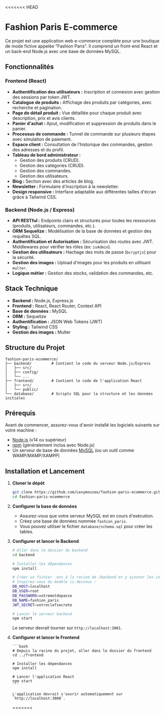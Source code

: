 <<<<<<< HEAD

# Fashion Paris E-commerce

Ce projet est une application web e-commerce complète pour une boutique de mode fictive appelée "Fashion Paris". Il comprend un front-end React et un back-end Node.js avec une base de données MySQL.

## Fonctionnalités

### Frontend (React)

- **Authentification des utilisateurs :** Inscription et connexion avec gestion des sessions par token JWT.
- **Catalogue de produits :** Affichage des produits par catégories, avec recherche et pagination.
- **Page de détail produit :** Vue détaillée pour chaque produit avec description, prix et avis clients.
- **Panier d'achat :** Ajout, modification et suppression de produits dans le panier.
- **Processus de commande :** Tunnel de commande sur plusieurs étapes avec simulation de paiement.
- **Espace client :** Consultation de l'historique des commandes, gestion des adresses et du profil.
- **Tableau de bord administrateur :**
  - Gestion des produits (CRUD).
  - Gestion des catégories (CRUD).
  - Gestion des commandes.
  - Gestion des utilisateurs.
- **Blog :** Section avec des articles de blog.
- **Newsletter :** Formulaire d'inscription à la newsletter.
- **Design responsive :** Interface adaptable aux différentes tailles d'écran grâce à Tailwind CSS.

### Backend (Node.js / Express)

- **API RESTful :** Endpoints clairs et structurés pour toutes les ressources (produits, utilisateurs, commandes, etc.).
- **ORM Sequelize :** Modélisation de la base de données et gestion des requêtes SQL.
- **Authentification et Autorisation :** Sécurisation des routes avec JWT. Middlewares pour vérifier les rôles (ex: `isAdmin`).
- **Gestion des utilisateurs :** Hachage des mots de passe (`bcryptjs`) pour la sécurité.
- **Gestion des images :** Upload d'images pour les produits en utilisant `multer`.
- **Logique métier :** Gestion des stocks, validation des commandes, etc.

## Stack Technique

- **Backend :** Node.js, Express.js
- **Frontend :** React, React Router, Context API
- **Base de données :** MySQL
- **ORM :** Sequelize
- **Authentification :** JSON Web Tokens (JWT)
- **Styling :** Tailwind CSS
- **Gestion des images :** Multer

## Structure du Projet

```
fashion-paris-ecommerce/
├── backend/         # Contient le code du serveur Node.js/Express
│   ├── src/
│   ├── config/
│   └── ...
├── frontend/        # Contient le code de l'application React
│   ├── src/
│   └── public/
└── database/        # Scripts SQL pour la structure et les données initiales
```

## Prérequis

Avant de commencer, assurez-vous d'avoir installé les logiciels suivants sur votre machine :

- [Node.js](https://nodejs.org/) (v14 ou supérieur)
- [npm](https://www.npmjs.com/) (généralement inclus avec Node.js)
- Un serveur de base de données [MySQL](https://www.mysql.com/) (ou un outil comme WAMP/MAMP/XAMPP)

## Installation et Lancement

1.  **Cloner le dépôt**

    ```bash
    git clone https://github.com/Levymouzeo/fashion-paris-ecommerce.git
    cd fashion-paris-ecommerce
    ```

2.  **Configurer la base de données**

    - Assurez-vous que votre serveur MySQL est en cours d'exécution.
    - Créez une base de données nommée `fashion_paris`.
    - Vous pouvez utiliser le fichier `database/schema.sql` pour créer les tables.

3.  **Configurer et lancer le Backend**

    ```bash
    # Aller dans le dossier du backend
    cd backend

    # Installer les dépendances
    npm install

    # Créer un fichier .env à la racine de /backend et y ajouter les informations de connexion à la BDD
    # Inspirez-vous du modèle ci-dessous :
    DB_HOST=localhost
    DB_USER=root
    DB_PASSWORD=votremotdepasse
    DB_NAME=fashion_paris
    JWT_SECRET=votreclefsecrete

    # Lancer le serveur backend
    npm start
    ```

    Le serveur devrait tourner sur `http://localhost:3001`.

4.  **Configurer et lancer le Frontend**

        ```bash
        # Depuis la racine du projet, aller dans le dossier du frontend
        cd ../frontend

        # Installer les dépendances
        npm install

        # Lancer l'application React
        npm start
        ```

        L'application devrait s'ouvrir automatiquement sur `http://localhost:3000`.

    =======

